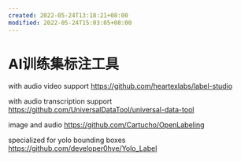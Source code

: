 ```yaml
---
created: 2022-05-24T13:18:21+08:00
modified: 2022-05-24T15:03:05+08:00
---
```


# AI训练集标注工具

with audio video support
https://github.com/heartexlabs/label-studio

with audio transcription support
https://github.com/UniversalDataTool/universal-data-tool

image and audio
https://github.com/Cartucho/OpenLabeling

specialized for yolo bounding boxes
https://github.com/developer0hye/Yolo_Label
